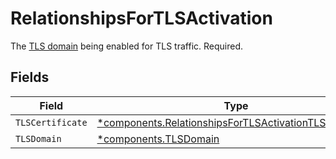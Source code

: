 # RelationshipsForTLSActivation

The [TLS domain](/reference/api/tls/custom-certs/domains/) being enabled for TLS traffic. Required.


## Fields

| Field                                                                                                                         | Type                                                                                                                          | Required                                                                                                                      | Description                                                                                                                   |
| ----------------------------------------------------------------------------------------------------------------------------- | ----------------------------------------------------------------------------------------------------------------------------- | ----------------------------------------------------------------------------------------------------------------------------- | ----------------------------------------------------------------------------------------------------------------------------- |
| `TLSCertificate`                                                                                                              | [*components.RelationshipsForTLSActivationTLSCertificate](../../models/shared/relationshipsfortlsactivationtlscertificate.md) | :heavy_minus_sign:                                                                                                            | N/A                                                                                                                           |
| `TLSDomain`                                                                                                                   | [*components.TLSDomain](../../models/shared/tlsdomain.md)                                                                     | :heavy_minus_sign:                                                                                                            | N/A                                                                                                                           |